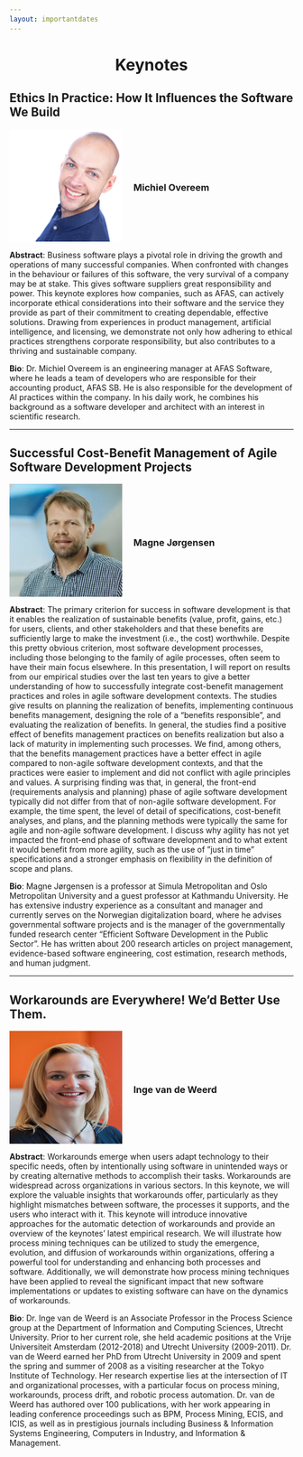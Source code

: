 ```yaml
---
layout: importantdates
---
```



<h1 class="display-4" style="text-align: center;">
	Keynotes
</h1>
<h2 style="text-align: left;">
    Ethics In Practice: How It Influences the Software We Build
</h2>

<div style="display: flex; align-items: center;">
    <img src="/assets/images/Michiel.PNG" alt="" width="200" height="200" style="margin-right: 20px;">  
    <div>
        <h3>Michiel Overeem</h3>
    </div>
</div>



<p> <b>Abstract</b>: Business software plays a pivotal role in driving the growth and operations of many successful companies. When confronted with changes in the behaviour or failures of this software, the very survival of a company may be at stake. This gives software suppliers great responsibility and power. This keynote explores how companies, such as AFAS, can actively incorporate ethical considerations into their software and the service they provide as part of their commitment to creating dependable, effective solutions. Drawing from experiences in product management, artificial intelligence, and licensing, we demonstrate not only how adhering to ethical practices strengthens corporate responsibility, but also contributes to a thriving and sustainable company. </p>


<p><b>Bio</b>: Dr. Michiel Overeem is an engineering manager at AFAS Software, where he leads a team of developers who are responsible for their accounting product, AFAS SB. He is also responsible for the development of AI practices within the company. In his daily work, he combines his background as a software developer and architect with an interest in scientific research.</p>

<hr>

<h2 style="text-align: left;">
        Successful Cost-Benefit Management of Agile Software Development Projects
</h2>

<div style="display: flex; align-items: center;">
    <img src="/assets/images/Magne.PNG" alt="" width="200" height="200" style="margin-right: 20px;">  
    <div>
        <h3>Magne Jørgensen</h3>
    </div>
</div>

<p> <b>Abstract</b>:
The primary criterion for success in software development is that it enables the realization of sustainable benefits (value, profit, gains, etc.) for users, clients, and other stakeholders and that these benefits are sufficiently large to make the investment (i.e., the cost) worthwhile. Despite this pretty obvious criterion, most software development processes, including those belonging to the family of agile processes, often seem to have their main focus elsewhere. In this presentation, I will report on results from our empirical studies over the last ten years to give a better understanding of how to successfully integrate cost-benefit management practices and roles in agile software development contexts. The studies give results on planning the realization of benefits, implementing continuous benefits management, designing the role of a “benefits responsible”, and evaluating the realization of benefits. In general, the studies find a positive effect of benefits management practices on benefits realization but also a lack of maturity in implementing such processes. We find, among others, that the benefits management practices have a better effect in agile compared to non-agile software development contexts, and that the practices were easier to implement and did not conflict with agile principles and values. A surprising finding was that, in general, the front-end (requirements analysis and planning) phase of agile software development typically did not differ from that of non-agile software development. For example, the time spent, the level of detail of specifications, cost-benefit analyses, and plans, and the planning methods were typically the same for agile and non-agile software development. I discuss why agility has not yet impacted the front-end phase of software development and to what extent it would benefit from more agility, such as the use of ”just in time” specifications and a stronger emphasis on flexibility in the definition of scope and plans.

</p>

<p><b>Bio</b>: 
Magne Jørgensen is a professor at Simula Metropolitan and Oslo Metropolitan University and a guest professor at Kathmandu University. He has extensive industry experience as a consultant and manager and currently serves on the Norwegian digitalization board, where he advises governmental software projects and is the manager of the governmentally funded research center “Efficient Software Development in the Public Sector”. He has written about 200 research articles on project management, evidence-based software engineering, cost estimation, research methods, and human judgment.

</p>


<hr>

<h2 style="text-align: left;">
        Workarounds are Everywhere! We’d Better Use Them.
</h2>

<div style="display: flex; align-items: center;">
    <img src="/assets/images/Weerd.PNG" alt="" width="200" height="200" style="margin-right: 20px;">  
    <div>
        <h3>Inge van de Weerd</h3>
    </div>
</div>

<p> <b>Abstract</b>:
Workarounds emerge when users adapt technology to their specific needs, often by intentionally using software in unintended ways or by creating alternative methods to accomplish their tasks. Workarounds are widespread across organizations in various sectors. In this keynote, we will explore the valuable insights that workarounds offer, particularly as they highlight mismatches between software, the processes it supports, and the users who interact with it. This keynote will introduce innovative approaches for the automatic detection of workarounds and provide an overview of the keynotes’ latest empirical research. We will illustrate how process mining techniques can be utilized to study the emergence, evolution, and diffusion of workarounds within organizations, offering a powerful tool for understanding and enhancing both processes and software. Additionally, we will demonstrate how process mining techniques have been applied to reveal the significant impact that new software implementations or updates to existing software can have on the dynamics of workarounds.

</p>

<p><b>Bio</b>: 
Dr. Inge van de Weerd is an Associate Professor in the Process Science group at the Department of Information and Computing Sciences, Utrecht University. Prior to her current role, she held academic positions at the Vrije Universiteit Amsterdam (2012-2018) and Utrecht University (2009-2011). Dr. van de Weerd earned her PhD from Utrecht University in 2009 and spent the spring and summer of 2008 as a visiting researcher at the Tokyo Institute of Technology. Her research expertise lies at the intersection of IT and organizational processes, with a particular focus on process mining, workarounds, process drift, and robotic process automation. Dr. van de Weerd has authored over 100 publications, with her work appearing in leading conference proceedings such as BPM, Process Mining, ECIS, and ICIS, as well as in prestigious journals including Business & Information Systems Engineering, Computers in Industry, and Information & Management.

</p>

